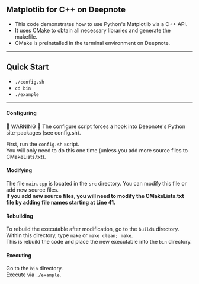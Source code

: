 ## Matplotlib for C++ on Deepnote
- This code demonstrates how to use Python's Matplotlib via a C++ API.  
- It uses CMake to obtain all necessary libraries and generate the makefile.  
- CMake is preinstalled in the terminal environment on Deepnote.

---

## Quick Start
- `./config.sh`
- `cd bin`
- `./example`

---

#### Configuring
:red_circle: WARNING :red_circle: The configure script forces a hook into Deepnote's Python site-packages (see config.sh).   

First, run the `config.sh` script.  
You will only need to do this one time (unless you add more source files to CMakeLists.txt).

#### Modifying
The file `main.cpp` is located in the `src` directory. You can modify this file or add new source files.  
**If you add new source files, you will need to modify the CMakeLists.txt file by adding file names starting at Line 41.**

#### Rebuilding
To rebuild the executable after modification, go to the `builds` directory.  
Within this directory, type `make` or `make clean; make`.  
This is rebuild the code and place the new executable into the `bin` directory.

#### Executing
Go to the `bin` directory.  
Execute via `./example`.
